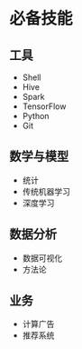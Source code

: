 # 必备技能

## 工具

- Shell
- Hive
- Spark
- TensorFlow
- Python
- Git

## 数学与模型

- 统计
- 传统机器学习
- 深度学习

## 数据分析

- 数据可视化
- 方法论

## 业务

- 计算广告
- 推荐系统